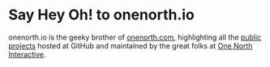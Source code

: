 # Say Hey Oh! to onenorth.io

onenorth.io is the geeky brother of [onenorth.com](http://onenorth.com "One North Website"), highlighting all the [public projects](https://github.com/onenorth) hosted at GitHub and maintained by the great folks at [One North Interactive](http://onenorth.com/about "One North Website").
